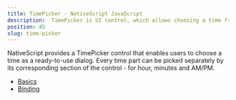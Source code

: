 ```yaml
---
title: TimePicker - NativeScript JavaScript
description:  TimePicker is UI control, which allows choosing a time from a ready-to-use dialog. The time for the component can be set or get via its corresponding section of the control(for hour, minutes and AM/PM). In the example is demonstrated, how to set up, time range via its minHour and maxHour properties.
position: 45
slug: time-picker
---
```

NativeScript provides a TimePicker control that enables users to choose a time as a ready-to-use dialog. Every time part can be picked separately by its corresponding section of the control - for hour, minutes and AM/PM. 


* [Basics](#basics)
* [Binding](#binding)